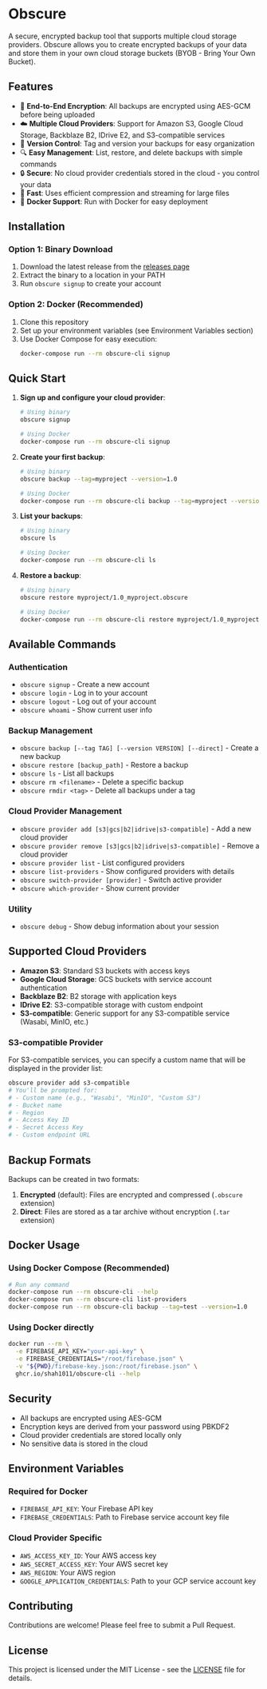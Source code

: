 # Obscure

A secure, encrypted backup tool that supports multiple cloud storage providers. Obscure allows you to create encrypted backups of your data and store them in your own cloud storage buckets (BYOB - Bring Your Own Bucket).

## Features

- 🔐 **End-to-End Encryption**: All backups are encrypted using AES-GCM before being uploaded
- ☁️ **Multiple Cloud Providers**: Support for Amazon S3, Google Cloud Storage, Backblaze B2, IDrive E2, and S3-compatible services
- 🔄 **Version Control**: Tag and version your backups for easy organization
- 🔍 **Easy Management**: List, restore, and delete backups with simple commands
- 🔒 **Secure**: No cloud provider credentials stored in the cloud - you control your data
- 🚀 **Fast**: Uses efficient compression and streaming for large files
- 🐳 **Docker Support**: Run with Docker for easy deployment

## Installation

### Option 1: Binary Download
1. Download the latest release from the [releases page](https://github.com/Shah1011/obscure/releases)
2. Extract the binary to a location in your PATH
3. Run `obscure signup` to create your account

### Option 2: Docker (Recommended)
1. Clone this repository
2. Set up your environment variables (see Environment Variables section)
3. Use Docker Compose for easy execution:
   ```bash
   docker-compose run --rm obscure-cli signup
   ```

## Quick Start

1. **Sign up and configure your cloud provider**:
   ```bash
   # Using binary
   obscure signup
   
   # Using Docker
   docker-compose run --rm obscure-cli signup
   ```

2. **Create your first backup**:
   ```bash
   # Using binary
   obscure backup --tag=myproject --version=1.0
   
   # Using Docker
   docker-compose run --rm obscure-cli backup --tag=myproject --version=1.0
   ```

3. **List your backups**:
   ```bash
   # Using binary
   obscure ls
   
   # Using Docker
   docker-compose run --rm obscure-cli ls
   ```

4. **Restore a backup**:
   ```bash
   # Using binary
   obscure restore myproject/1.0_myproject.obscure
   
   # Using Docker
   docker-compose run --rm obscure-cli restore myproject/1.0_myproject.obscure
   ```

## Available Commands

### Authentication
- `obscure signup` - Create a new account
- `obscure login` - Log in to your account
- `obscure logout` - Log out of your account
- `obscure whoami` - Show current user info

### Backup Management
- `obscure backup [--tag TAG] [--version VERSION] [--direct]` - Create a new backup
- `obscure restore [backup_path]` - Restore a backup
- `obscure ls` - List all backups
- `obscure rm <filename>` - Delete a specific backup
- `obscure rmdir <tag>` - Delete all backups under a tag

### Cloud Provider Management
- `obscure provider add [s3|gcs|b2|idrive|s3-compatible]` - Add a new cloud provider
- `obscure provider remove [s3|gcs|b2|idrive|s3-compatible]` - Remove a cloud provider
- `obscure provider list` - List configured providers
- `obscure list-providers` - Show configured providers with details
- `obscure switch-provider [provider]` - Switch active provider
- `obscure which-provider` - Show current provider

### Utility
- `obscure debug` - Show debug information about your session

## Supported Cloud Providers

- **Amazon S3**: Standard S3 buckets with access keys
- **Google Cloud Storage**: GCS buckets with service account authentication
- **Backblaze B2**: B2 storage with application keys
- **IDrive E2**: S3-compatible storage with custom endpoint
- **S3-compatible**: Generic support for any S3-compatible service (Wasabi, MinIO, etc.)

### S3-compatible Provider
For S3-compatible services, you can specify a custom name that will be displayed in the provider list:
```bash
obscure provider add s3-compatible
# You'll be prompted for:
# - Custom name (e.g., "Wasabi", "MinIO", "Custom S3")
# - Bucket name
# - Region
# - Access Key ID
# - Secret Access Key
# - Custom endpoint URL
```

## Backup Formats

Backups can be created in two formats:
1. **Encrypted** (default): Files are encrypted and compressed (`.obscure` extension)
2. **Direct**: Files are stored as a tar archive without encryption (`.tar` extension)

## Docker Usage

### Using Docker Compose (Recommended)
```bash
# Run any command
docker-compose run --rm obscure-cli --help
docker-compose run --rm obscure-cli list-providers
docker-compose run --rm obscure-cli backup --tag=test --version=1.0
```

### Using Docker directly
```bash
docker run --rm \
  -e FIREBASE_API_KEY="your-api-key" \
  -e FIREBASE_CREDENTIALS="/root/firebase.json" \
  -v "${PWD}/firebase-key.json:/root/firebase.json" \
  ghcr.io/shah1011/obscure-cli --help
```

## Security

- All backups are encrypted using AES-GCM
- Encryption keys are derived from your password using PBKDF2
- Cloud provider credentials are stored locally only
- No sensitive data is stored in the cloud

## Environment Variables

### Required for Docker
- `FIREBASE_API_KEY`: Your Firebase API key
- `FIREBASE_CREDENTIALS`: Path to Firebase service account key file

### Cloud Provider Specific
- `AWS_ACCESS_KEY_ID`: Your AWS access key
- `AWS_SECRET_ACCESS_KEY`: Your AWS secret key
- `AWS_REGION`: Your AWS region
- `GOOGLE_APPLICATION_CREDENTIALS`: Path to your GCP service account key

## Contributing

Contributions are welcome! Please feel free to submit a Pull Request.

## License

This project is licensed under the MIT License - see the [LICENSE](LICENSE) file for details.
